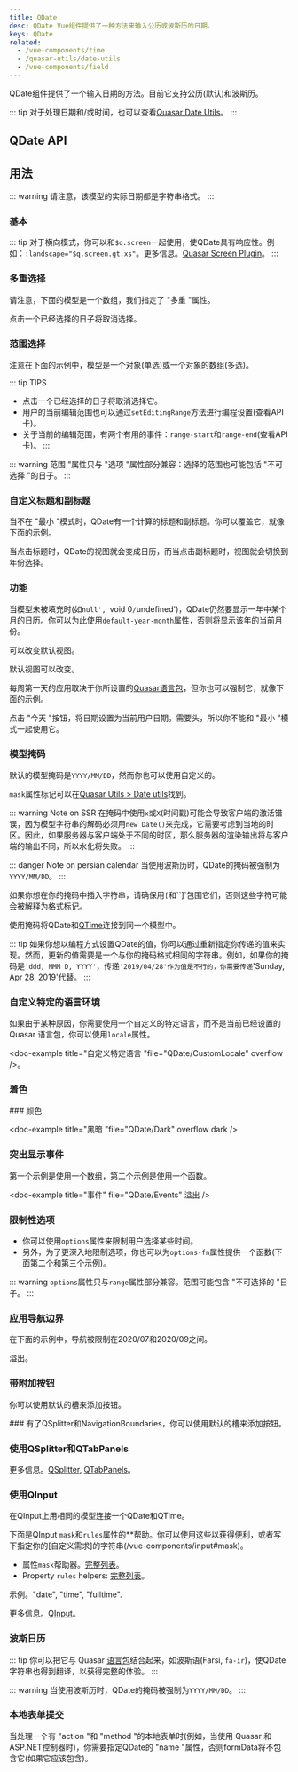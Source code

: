 ```yaml
---
title: QDate
desc: QDate Vue组件提供了一种方法来输入公历或波斯历的日期。
keys: QDate
related:
  - /vue-components/time
  - /quasar-utils/date-utils
  - /vue-components/field
---
```


QDate组件提供了一个输入日期的方法。目前它支持公历(默认)和波斯历。

::: tip
对于处理日期和/或时间，也可以查看[Quasar Date Utils](/quasar-utils/dateutils)。
:::

## QDate API

<doc-api file="QDate" />

## 用法

::: warning
请注意，该模型的实际日期都是字符串格式。
:::

### 基本

<doc-example title="基础" file="QDate/Basic" overflow />

::: tip
对于横向模式，你可以和`$q.screen`一起使用，使QDate具有响应性。例如：`:landscape="$q.screen.gt.xs"`。更多信息。[Quasar Screen Plugin](/options/screen-plugin)。
:::

<doc-example title="景观" file="QDate/Landscape" overflow />

### 多重选择

请注意，下面的模型是一个数组，我们指定了 "多重 "属性。

点击一个已经选择的日子将取消选择。

<doc-example title="多天" file="QDate/SelectionMultiple" overflow />

### 范围选择

注意在下面的示例中，模型是一个对象(单选)或一个对象的数组(多选)。

::: tip TIPS
* 点击一个已经选择的日子将取消选择它。
* 用户的当前编辑范围也可以通过`setEditingRange`方法进行编程设置(查看API卡)。
* 关于当前的编辑范围，有两个有用的事件：`range-start`和`range-end`(查看API卡)。
:::

::: warning
范围 "属性只与 "选项 "属性部分兼容：选择的范围也可能包括 "不可选择 "的日子。
:::

<doc-example title="单一范围" file="QDate/SelectionRange" overflow />

<doc-example title="多个范围" file="QDate/SelectionRangeMultiple" overflow />

### 自定义标题和副标题

当不在 "最小 "模式时，QDate有一个计算的标题和副标题。你可以覆盖它，就像下面的示例。

当点击标题时，QDate的视图就会变成日历，而当点击副标题时，视图就会切换到年份选择。

<doc-example title="自定义标题和副标题" file="QDate/CustomTitleSubtitle" overflow />

### 功能

当模型未被填充时(如`null', `void 0`/`undefined')，QDate仍然要显示一年中某个月的日历。你可以为此使用`default-year-month`属性，否则将显示该年的当前月份。

<doc-example title="默认年月" file="QDate/DefaultYearMonth" overflow />

可以改变默认视图。

<doc-example title="默认视图" file="QDate/DefaultView" overflow /> 默认视图可以改变。

每周第一天的应用取决于你所设置的[Quasar语言包](/options/quasar-language-packs)，但你也可以强制它，就像下面的示例。

<doc-example title="一周的第一天" file="QDate/FirstDayOfWeek" overflow />

点击 "今天 "按钮，将日期设置为当前用户日期。需要头，所以你不能和 "最小 "模式一起使用它。

<doc-example title="今天按钮" file="QDate/TodayBtn" overflow />

<doc-example title="禁用和只读" file="QDate/DisableReadonly" overflow />

### 模型掩码

默认的模型掩码是`YYYY/MM/DD`，然而你也可以使用自定义的。

`mask`属性标记可以在[Quasar Utils > Date utils](/quasar-utils/dateutils#format-for-display)找到。

::: warning Note on SSR
在掩码中使用`x`或`X`(时间戳)可能会导致客户端的激活错误，因为模型字符串的解码必须用`new Date()`来完成，它需要考虑到当地的时区。因此，如果服务器与客户端处于不同的时区，那么服务器的渲染输出将与客户端的输出不同，所以水化将失败。
:::

::: danger Note on persian calendar
当使用波斯历时，QDate的掩码被强制为`YYYY/MM/DD`。
:::

<doc-example title="简单掩码" file="QDate/MaskSimple" overflow />

如果你想在你的掩码中插入字符串，请确保用`[`和``]`包围它们，否则这些字符可能会被解释为格式标记。

<doc-example title="带有转义字符的掩码" file="QDate/MaskEscape" overflow />

使用掩码将QDate和[QTime](/vue-components/time)连接到同一个模型中。

<doc-example title="同一模型上的QDate和QTime" file="QDate/MaskDateTime" overflow />

::: tip
如果你想以编程方式设置QDate的值，你可以通过重新指定你传递的值来实现。然而，更新的值需要是一个与你的掩码格式相同的字符串。例如，如果你的掩码是`'ddd, MMM D, YYYY'`，传递`'2019/04/28'作为值是不行的，你需要传递`'Sunday, Apr 28, 2019'代替。
:::

### 自定义特定的语言环境

如果由于某种原因，你需要使用一个自定义的特定语言，而不是当前已经设置的 Quasar 语言包，你可以使用`locale`属性。

<doc-example title="自定义特定语言 "file="QDate/CustomLocale" overflow />。

### 着色

<doc-example title="着色" file="QDate/Color" overflow /> ### 颜色

<doc-example title="黑暗 "file="QDate/Dark" overflow dark />

### 突出显示事件

第一个示例是使用一个数组，第二个示例是使用一个函数。

<doc-example title="事件" file="QDate/Events" 溢出 />

<doc-example title="事件颜色" file="QDate/EventColor" overflow />

### 限制性选项

* 你可以使用`options`属性来限制用户选择某些时间。
* 另外，为了更深入地限制选项，你也可以为`options-fn`属性提供一个函数(下面第二个和第三个示例)。

::: warning
`options`属性只与`range`属性部分兼容。范围可能包含 "不可选择的 "日子。
:::

<doc-example title="选项" file="QDate/Options" overflow />

### 应用导航边界

在下面的示例中，导航被限制在2020/07和2020/09之间。

<doc-example title="导航边界" file="QDate/NavigationBoundaries" overflow /> 溢出。

### 带附加按钮

你可以使用默认的槽来添加按钮。

<doc-example title="有了额外的按钮" file="QDate/AdditionalButtons" overflow /> ### 有了QSplitter和NavigationBoundaries，你可以使用默认的槽来添加按钮。

### 使用QSplitter和QTabPanels

<doc-example title="使用QSplitter和QTabPanels" file="QDate/Splitter" />

更多信息。[QSplitter](/vue-components/splitter), [QTabPanels](/vue-components/tab-panels)。

### 使用QInput

<doc-example title="使用QInput" file="QDate/Input" />

在QInput上用相同的模型连接一个QDate和QTime。

<doc-example title="用QInput连接QDate和QTime" file="QDate/InputFull" overflow />

下面是QInput `mask`和`rules`属性的**帮助。你可以使用这些以获得便利，或者写下指定你的[自定义需求]的字符串(/vue-components/input#mask)。

* 属性`mask`帮助器。[完整列表](https://github.com/quasarframework/quasar/blob/dev/ui/src/components/input/use-mask.js#L6)。
* Property `rules` helpers: [完整列表](https://github.com/quasarframework/quasar/blob/dev/ui/src/utils/patterns.js)。

示例。"date", "time", "fulltime".

更多信息。[QInput](/vue-components/input)。

### 波斯日历
::: tip
你可以把它与 Quasar [语言包](/options/quasar-language-packs)结合起来，如波斯语(Farsi, `fa-ir`)，使QDate字符串也得到翻译，以获得完整的体验。
:::

::: warning
当使用波斯历时，QDate的掩码被强制为`YYYY/MM/DD`。
:::

<q-btn href="https://codepen.io/rstoenescu/pen/MWKpbNa" target="_blank" label="查看示例" icon-right="启动" color="品牌主打" />

### 本地表单提交

当处理一个有 "action "和 "method "的本地表单时(例如，当使用 Quasar 和ASP.NET控制器时)，你需要指定QDate的 "name "属性，否则formData将不包含它(如果它应该包含)。

<doc-example title="本地表单" file="QDate/NativeForm" />
